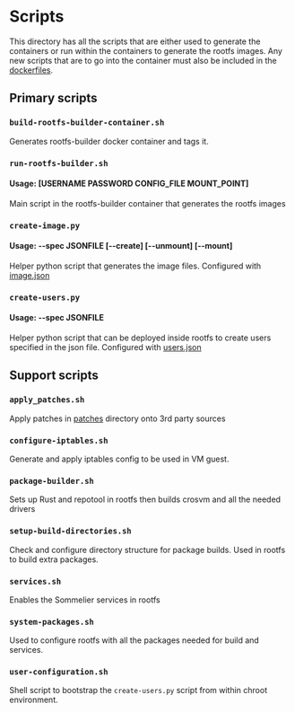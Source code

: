 # Scripts
This directory has all the scripts that are either used to generate the containers
or run within the containers to generate the rootfs images. Any new scripts that
are to go into the container must also be included in the [dockerfiles](../dockerfiles/).

## Primary scripts

### `build-rootfs-builder-container.sh`
Generates rootfs-builder docker container and tags it.

### `run-rootfs-builder.sh`
#### Usage: [USERNAME PASSWORD CONFIG_FILE MOUNT_POINT]
Main script in the rootfs-builder container that generates the rootfs images

### `create-image.py`
#### Usage: --spec JSONFILE [--create] [--unmount] [--mount]
Helper python script that generates the image files. Configured with [image.json](../default-config/image.json)

### `create-users.py`
#### Usage: --spec JSONFILE
Helper python script that can be deployed inside rootfs to create users specified
in the json file. Configured with [users.json](../default-config/users.json)

## Support scripts

### `apply_patches.sh`
Apply patches in [patches](../patches) directory onto 3rd party sources

### `configure-iptables.sh`
Generate and apply iptables config to be used in VM guest.

### `package-builder.sh`
Sets up Rust and repotool in rootfs then builds crosvm and all the needed drivers

### `setup-build-directories.sh`
Check and configure directory structure for package builds. Used in rootfs to
build extra packages.

### `services.sh`
Enables the Sommelier services in rootfs

### `system-packages.sh`
Used to configure rootfs with all the packages needed for build and services.

### `user-configuration.sh`
Shell script to bootstrap the `create-users.py` script from within chroot
environment.